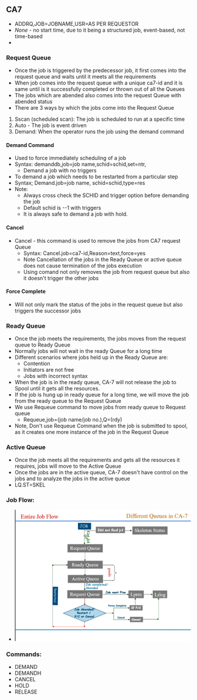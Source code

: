 ## CA7
- ADDRQ,JOB=JOBNAME,USR=AS PER REQUESTOR  
- *None* - no start time, due to it being a structured job, event-based, not time-based
- 
### Request Queue
- Once the job is triggered by the predecessor job, it first comes into the request queue and waits until it meets all the requirements
- When job comes into the request queue with a unique ca7-id and it is same until is it successfully completed or thrown out of all the Queues
- The jobs which are abended also comes into the request Queue with abended status
- There are 3 ways by which the jobs come into the Request Queue
1. Sscan (scheduled scan): The job is scheduled to run at a specific time
2. Auto - The job is event driven
3. Demand: When the operator runs the job using the demand command
#### Demand Command
- Used to force immediately scheduling of a job 
- Syntax: demanddb,job=job name,schid=schid,set=ntr,
    - Demand a job with no triggers
- To demand a job which needs to be restarted from a particular step
- Syntax; Demand.job=job name, schid=schid,type=res
- Note: 
    - Always cross check the SCHID and trigger option before demanding the job
    - Default schid is --1 with triggers
    - It is always safe to demand a job with hold.
#### Cancel
- Cancel - this command is used to remove the jobs from CA7 request Queue
    - Syntax: Cancel.job=ca7-id,Reason=text,force=yes
    - Note Cancellation of the jobs in the Ready Queue or active queue does not cause termination of the jobs execution
    - Using comand not only removes the job from request queue but also it doesn't trigger the other jobs

#### Force Complete
- Will not only mark the status of the jobs in the request queue but also triggers the successor jobs

### Ready Queue
- Once the job meets the requirements, the jobs moves from the request queue to Ready Queue
- Normally jobs will not wait in the ready Queue for a long time
- Different scenarios where jobs held up in the Ready Queue are:
    - Contention
    - Initiators are not free
    - Jobs with incorrect syntax
- When the job is in the ready queue, CA-7 will not release the job to Spool until it gets all the resources.
- If the job is hung up in ready queue for a long time, we will move the job from the ready queue to the Request Queue
- We use Requeue command to move jobs from ready queue to Request queue
    - Requeue,job=(job name/job no.),Q=(rdy)
- Note, Don't use Requeue Command when the job is submitted to spool, as it creates one more instance of the job in the Request Queue

### Active Queue
- Once the job meets all the requirements and gets all the resources it requires, jobs will move to the Active Queue
- Once the jobs are in the active queue, CA-7 doesn't have control on the jobs and to analyze the jobs in the active queue
- LQ.ST=SKEL

### Job Flow:
- ![job flow](./imgs/job-flow.png)

### Commands:
- DEMAND
- DEMANDH
- CANCEL
- HOLD
- RELEASE